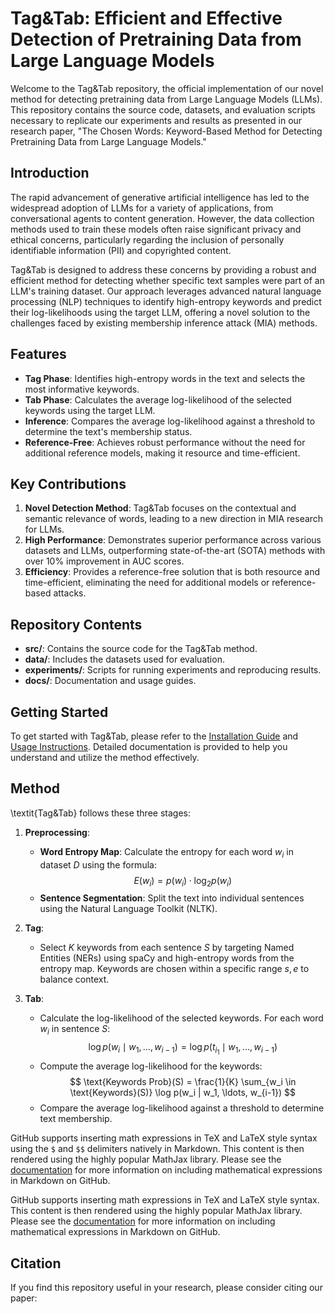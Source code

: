 # Tag&Tab: Efficient and Effective Detection of Pretraining Data from Large Language Models

Welcome to the Tag&Tab repository, the official implementation of our novel method for detecting pretraining data from Large Language Models (LLMs). This repository contains the source code, datasets, and evaluation scripts necessary to replicate our experiments and results as presented in our research paper, "The Chosen Words: Keyword-Based Method for Detecting Pretraining Data from Large Language Models."

## Introduction

The rapid advancement of generative artificial intelligence has led to the widespread adoption of LLMs for a variety of applications, from conversational agents to content generation. However, the data collection methods used to train these models often raise significant privacy and ethical concerns, particularly regarding the inclusion of personally identifiable information (PII) and copyrighted content.

Tag&Tab is designed to address these concerns by providing a robust and efficient method for detecting whether specific text samples were part of an LLM's training dataset. Our approach leverages advanced natural language processing (NLP) techniques to identify high-entropy keywords and predict their log-likelihoods using the target LLM, offering a novel solution to the challenges faced by existing membership inference attack (MIA) methods.

## Features

- **Tag Phase**: Identifies high-entropy words in the text and selects the most informative keywords.
- **Tab Phase**: Calculates the average log-likelihood of the selected keywords using the target LLM.
- **Inference**: Compares the average log-likelihood against a threshold to determine the text's membership status.
- **Reference-Free**: Achieves robust performance without the need for additional reference models, making it resource and time-efficient.

## Key Contributions

1. **Novel Detection Method**: Tag&Tab focuses on the contextual and semantic relevance of words, leading to a new direction in MIA research for LLMs.
2. **High Performance**: Demonstrates superior performance across various datasets and LLMs, outperforming state-of-the-art (SOTA) methods with over 10% improvement in AUC scores.
3. **Efficiency**: Provides a reference-free solution that is both resource and time-efficient, eliminating the need for additional models or reference-based attacks.

## Repository Contents

- **src/**: Contains the source code for the Tag&Tab method.
- **data/**: Includes the datasets used for evaluation.
- **experiments/**: Scripts for running experiments and reproducing results.
- **docs/**: Documentation and usage guides.

## Getting Started

To get started with Tag&Tab, please refer to the [Installation Guide](docs/installation.md) and [Usage Instructions](docs/usage.md). Detailed documentation is provided to help you understand and utilize the method effectively.

## Method

\textit{Tag&Tab} follows these three stages:

1. **Preprocessing**:
    - **Word Entropy Map**: Calculate the entropy for each word $w_i$ in dataset $D$ using the formula:
    $$ 
    E(w_i) = p(w_i) \cdot \log_2 p(w_i) 
    $$
    - **Sentence Segmentation**: Split the text into individual sentences using the Natural Language Toolkit (NLTK).

2. **Tag**:
    - Select $K$ keywords from each sentence $S$ by targeting Named Entities (NERs) using spaCy and high-entropy words from the entropy map. Keywords are chosen within a specific range $s, e$ to balance context.

3. **Tab**:
    - Calculate the log-likelihood of the selected keywords. For each word $w_i$ in sentence $S$:
    $$
    \log p(w_i \mid w_1, \ldots, w_{i-1}) = \log p(t_{i_1} \mid w_1, \ldots, w_{i-1})
    $$
    - Compute the average log-likelihood for the keywords:
    $$
    \text{Keywords Prob}(S) = \frac{1}{K} \sum_{w_i \in \text{Keywords}(S)} \log p(w_i | w_1, \ldots, w_{i-1})
    $$
    - Compare the average log-likelihood against a threshold to determine text membership.

GitHub supports inserting math expressions in TeX and LaTeX style syntax using the `$` and `$$` delimiters natively in Markdown. This content is then rendered using the highly popular MathJax library. Please see the [documentation](https://docs.github.com/en/get-started/writing-on-github/working-with-advanced-formatting/organizing-information-with-tables) for more information on including mathematical expressions in Markdown on GitHub.


GitHub supports inserting math expressions in TeX and LaTeX style syntax. This content is then rendered using the highly popular MathJax library. Please see the [documentation](https://docs.github.com/en/get-started/writing-on-github/working-with-advanced-formatting/organizing-information-with-tables) for more information on including mathematical expressions in Markdown on GitHub.


## Citation

If you find this repository useful in your research, please consider citing our paper:

